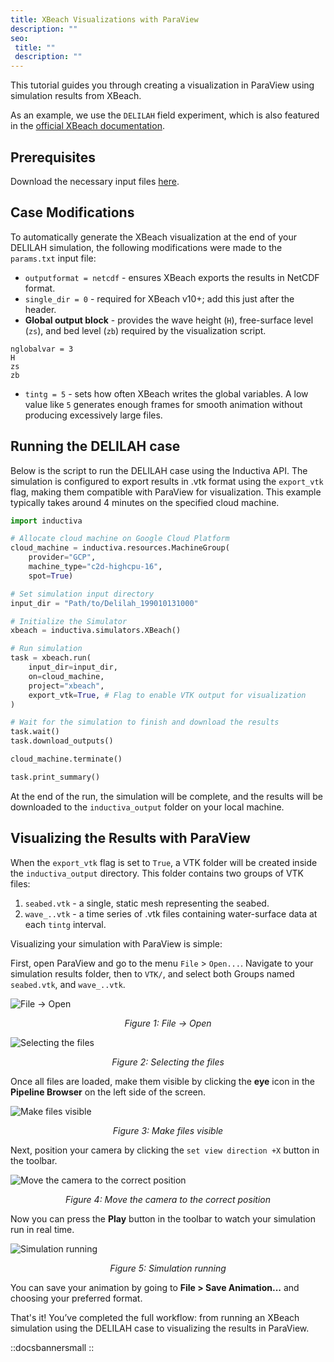 ```yaml
---
title: XBeach Visualizations with ParaView
description: ""
seo:
 title: ""
 description: ""
---
```


This tutorial guides you through creating a visualization in ParaView using simulation results from XBeach.

As an example, we use the `DELILAH` field experiment, which is also featured in the [official XBeach documentation](https://xbeach.readthedocs.io/en/stable/examples.html#field-experiment-delilah).

## Prerequisites
Download the necessary input files [here](https://storage.googleapis.com/inductiva-api-demo-files/delilah-xbeach-example.zip). 

## Case Modifications
To automatically generate the XBeach visualization at the end of your DELILAH simulation, the following modifications were made to the `params.txt` input file:

* `outputformat = netcdf` - ensures XBeach exports the results in NetCDF format.
* `single_dir = 0` - required for XBeach v10+; add this just after the header.
* **Global output block** - provides the wave height (`H`), free-surface level (`zs`), and bed level (`zb`) required by the visualization script. 

```
nglobalvar = 3
H
zs
zb
```

* `tintg = 5` - sets how often XBeach writes the global variables. A low value like `5` generates enough frames for smooth animation 
without producing excessively large files.

## Running the DELILAH case
Below is the script to run the DELILAH case using the Inductiva API. The simulation is configured to export results in .vtk format using the `export_vtk` flag, making them compatible with ParaView for visualization. This example typically takes around 4 minutes on the specified cloud machine.

```python
import inductiva

# Allocate cloud machine on Google Cloud Platform
cloud_machine = inductiva.resources.MachineGroup(
    provider="GCP",
    machine_type="c2d-highcpu-16",
    spot=True)

# Set simulation input directory
input_dir = "Path/to/Delilah_199010131000"

# Initialize the Simulator
xbeach = inductiva.simulators.XBeach()

# Run simulation
task = xbeach.run(
    input_dir=input_dir,
    on=cloud_machine,
    project="xbeach",
    export_vtk=True, # Flag to enable VTK output for visualization
)

# Wait for the simulation to finish and download the results
task.wait()
task.download_outputs()

cloud_machine.terminate()

task.print_summary()
```

At the end of the run, the simulation will be complete, and the results will be downloaded to the `inductiva_output` folder on your local machine.

## Visualizing the Results with ParaView
When the `export_vtk` flag is set to `True`, a VTK folder will be created inside the `inductiva_output` directory. This folder contains two groups of VTK files: 

1. `seabed.vtk` - a single, static mesh representing the seabed.
2. `wave_..vtk` - a time series of .vtk files containing water-surface data at each `tintg` interval. 

Visualizing your simulation with ParaView is simple:

First, open ParaView and go to the menu `File` > `Open...`. Navigate to your
simulation results folder, then to `VTK/`, and select both Groups named `seabed.vtk`, and `wave_..vtk`.

![File -> Open](xbeach/file-open.png)
<p align="center"><em>Figure 1: File -> Open</em></p>

![Selecting the files](xbeach/select-files.png)
<p align="center"><em>Figure 2: Selecting the files</em></p>

Once all files are loaded, make them visible by clicking the **eye** icon in the **Pipeline Browser** 
on the left side of the screen.

![Make files visible](xbeach/eye.png)
<p align="center"><em>Figure 3: Make files visible</em></p>

Next, position your camera by clicking the `set view direction +X` button in the toolbar.

![Move the camera to the correct position](xbeach/camera.png)
<p align="center"><em>Figure 4: Move the camera to the correct position</em></p>

Now you can press the **Play** button in the toolbar to watch your simulation run in real time.

![Simulation running](xbeach/sim.gif)
<p align="center"><em>Figure 5: Simulation running</em></p>

You can save your animation by going to **File > Save Animation...** and choosing your preferred format.

That's it! You’ve completed the full workflow: from running an XBeach simulation using the DELILAH case to visualizing the results 
in ParaView.

::docsbannersmall
::

